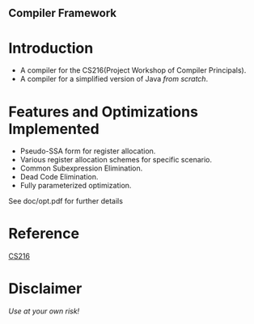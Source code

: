 Compiler Framework
---------------------

Introduction
============
* A compiler for the CS216(Project Workshop of Compiler Principals).
* A compiler for a simplified version of Java *from scratch*.

Features and Optimizations Implemented
===============
* Pseudo-SSA form for register allocation.
* Various register allocation schemes for specific scenario.
* Common Subexpression Elimination.
* Dead Code Elimination.
* Fully parameterized optimization.

See doc/opt.pdf for further details

Reference
==============
[CS216](http://acm.sjtu.edu.cn/compiler/)

Disclaimer
============
*Use at your own risk!*

